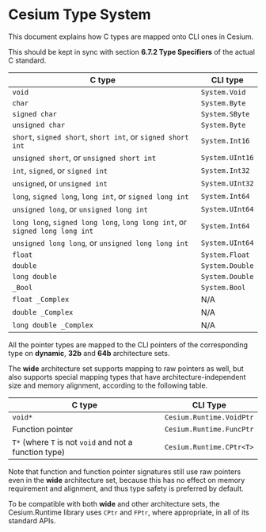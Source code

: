 Cesium Type System
==================

This document explains how C types are mapped onto CLI ones in Cesium.

This should be kept in sync with section **6.7.2 Type Specifiers** of the actual C standard.

| C type                                                                      | CLI type        |
|-----------------------------------------------------------------------------|-----------------|
| `void`                                                                      | `System.Void`   |
| `char`                                                                      | `System.Byte`   |
| `signed char`                                                               | `System.SByte`  |
| `unsigned char`                                                             | `System.Byte`   |
| `short`, `signed short`, `short int`, or `signed short int`                 | `System.Int16`  |
| `unsigned short`, or `unsigned short int`                                   | `System.UInt16` |
| `int`, `signed`, or `signed int`                                            | `System.Int32`  |
| `unsigned`, or `unsigned int`                                               | `System.UInt32` |
| `long`, `signed long`, `long int`, or `signed long int`                     | `System.Int64`  |
| `unsigned long`, or `unsigned long int`                                     | `System.UInt64` |
| `long long`, `signed long long`, `long long int`, or `signed long long int` | `System.Int64`  |
| `unsigned long long`, or `unsigned long long int`                           | `System.UInt64` |
| `float`                                                                     | `System.Float`  |
| `double`                                                                    | `System.Double` |
| `long double`                                                               | `System.Double` |
| `_Bool`                                                                     | `System.Bool`   |
| `float _Complex`                                                            | N/A             |
| `double _Complex`                                                           | N/A             |
| `long double _Complex`                                                      | N/A             |

All the pointer types are mapped to the CLI pointers of the corresponding type on **dynamic**, **32b** and **64b** architecture sets.

The **wide** architecture set supports mapping to raw pointers as well, but also supports special mapping types that have architecture-independent size and memory alignment, according to the following table.

| C type                                                 | CLI Type                 |
|--------------------------------------------------------|--------------------------|
| `void*`                                                | `Cesium.Runtime.VoidPtr` |
| Function pointer                                       | `Cesium.Runtime.FuncPtr` |
| `T*` (where `T` is not `void` and not a function type) | `Cesium.Runtime.CPtr<T>` |

Note that function and function pointer signatures still use raw pointers even in the **wide** architecture set, because this has no effect on memory requirement and alignment, and thus type safety is preferred by default.

To be compatible with both **wide** and other architecture sets, the Cesium.Runtime library uses `CPtr` and `FPtr`, where appropriate, in all of its standard APIs.
